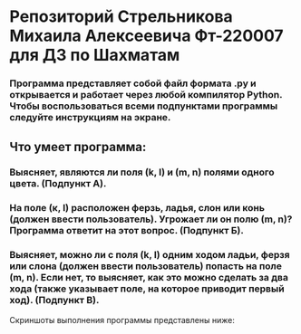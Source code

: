 # Репозиторий Стрельникова Михаила Алексеевича Фт-220007 для ДЗ по Шахматам
### Программа представляет собой файл формата .py и открывается и работает через любой компилятор Python. Чтобы воспользоваться всеми подпунктами программы следуйте инструкциям на экране.
## Что умеет программа:
### Выясняет, являются ли поля (k, I) и (m, n) полями одного цвета. (Подпункт А).
### На поле (к, I) расположен ферзь, ладья, слон или конь (должен ввести пользователь). Угрожает ли он полю (m, n)? Программа ответит на этот вопрос. (Подпункт Б).
### Выясняет, можно ли с поля (k, I) одним ходом ладьи, ферзя или слона (должен ввести пользователь) попасть на поле (m, n). Если нет, то выясняет, как это можно сделать за два хода (также указывает поле, на которое приводит первый ход). (Подпункт В).
Скриншоты выполнения программы представлены ниже:
